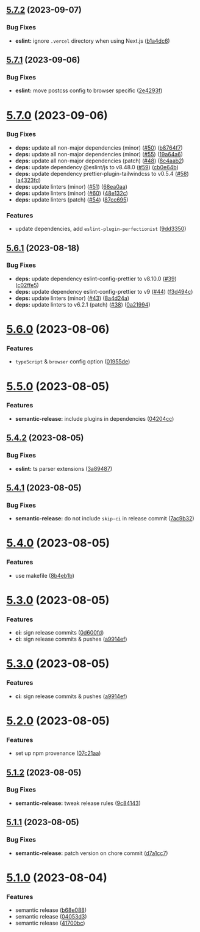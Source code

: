 ## [5.7.2](https://github.com/samialdury/config/compare/v5.7.1...v5.7.2) (2023-09-07)


### Bug Fixes

* **eslint:** ignore `.vercel` directory when using Next.js ([b1a4dc6](https://github.com/samialdury/config/commit/b1a4dc6b6458af51057f153f964dd5adeeded858))

## [5.7.1](https://github.com/samialdury/config/compare/v5.7.0...v5.7.1) (2023-09-06)


### Bug Fixes

* **eslint:** move postcss config to browser specific ([2e4293f](https://github.com/samialdury/config/commit/2e4293f3552d16034e5cdf1ef0c3d5e8d9099574))

# [5.7.0](https://github.com/samialdury/config/compare/v5.6.1...v5.7.0) (2023-09-06)


### Bug Fixes

* **deps:** update all non-major dependencies (minor) ([#50](https://github.com/samialdury/config/issues/50)) ([b8764f7](https://github.com/samialdury/config/commit/b8764f731a9d1e70950079ef7bba1fe4aaed0920))
* **deps:** update all non-major dependencies (minor) ([#55](https://github.com/samialdury/config/issues/55)) ([19a64a6](https://github.com/samialdury/config/commit/19a64a62aee08242d452f170ec2dab8b36bd2778))
* **deps:** update all non-major dependencies (patch) ([#48](https://github.com/samialdury/config/issues/48)) ([8c4aab2](https://github.com/samialdury/config/commit/8c4aab2cc3c9774d1a13e05a47741522c7953e88))
* **deps:** update dependency @eslint/js to v8.48.0 ([#59](https://github.com/samialdury/config/issues/59)) ([cb0e64b](https://github.com/samialdury/config/commit/cb0e64b0408c3b01ac050e0e5155644be7aab950))
* **deps:** update dependency prettier-plugin-tailwindcss to v0.5.4 ([#58](https://github.com/samialdury/config/issues/58)) ([a4323fd](https://github.com/samialdury/config/commit/a4323fdc7b05c12d696d8a9da8a2740c42560b03))
* **deps:** update linters (minor) ([#51](https://github.com/samialdury/config/issues/51)) ([68ea0aa](https://github.com/samialdury/config/commit/68ea0aa9c5e3a375fcd71dcebc5eebed95a3aa20))
* **deps:** update linters (minor) ([#60](https://github.com/samialdury/config/issues/60)) ([48e132c](https://github.com/samialdury/config/commit/48e132c48bd007b774258fdeab4bb8672aa62bf8))
* **deps:** update linters (patch) ([#54](https://github.com/samialdury/config/issues/54)) ([87cc695](https://github.com/samialdury/config/commit/87cc69544b5fc2dc0e2f4fe4c582ce3eb2d4f926))


### Features

* update dependencies, add `eslint-plugin-perfectionist` ([9dd3350](https://github.com/samialdury/config/commit/9dd3350e6f1b00642b09280cd591d7278dd5a5d4))

## [5.6.1](https://github.com/samialdury/config/compare/v5.6.0...v5.6.1) (2023-08-18)


### Bug Fixes

* **deps:** update dependency eslint-config-prettier to v8.10.0 ([#39](https://github.com/samialdury/config/issues/39)) ([c02ffe5](https://github.com/samialdury/config/commit/c02ffe5342c0315c694c502c9b078508f24478b4))
* **deps:** update dependency eslint-config-prettier to v9 ([#44](https://github.com/samialdury/config/issues/44)) ([f3d494c](https://github.com/samialdury/config/commit/f3d494c36743fd382ac191e039591db038b78003))
* **deps:** update linters (minor) ([#43](https://github.com/samialdury/config/issues/43)) ([8a4d24a](https://github.com/samialdury/config/commit/8a4d24a42219a2e415101a23b467c92c26b6665c))
* **deps:** update linters to v6.2.1 (patch) ([#38](https://github.com/samialdury/config/issues/38)) ([0a21994](https://github.com/samialdury/config/commit/0a2199423415170ce571627ae3b6d4e22676158f))

# [5.6.0](https://github.com/samialdury/config/compare/v5.5.0...v5.6.0) (2023-08-06)


### Features

* `typeScript` & `browser` config option ([01955de](https://github.com/samialdury/config/commit/01955de91682aa05dec8aefce71728eb27669cea))

# [5.5.0](https://github.com/samialdury/config/compare/v5.4.2...v5.5.0) (2023-08-05)


### Features

* **semantic-release:** include plugins in dependencies ([04204cc](https://github.com/samialdury/config/commit/04204ccacf3d9ee57f293095efc97c764a7ab6ce))

## [5.4.2](https://github.com/samialdury/config/compare/v5.4.1...v5.4.2) (2023-08-05)


### Bug Fixes

* **eslint:** ts parser extensions ([3a89487](https://github.com/samialdury/config/commit/3a8948723f18433d1e73bd4e33a3cf8119ac06b3))

## [5.4.1](https://github.com/samialdury/config/compare/v5.4.0...v5.4.1) (2023-08-05)


### Bug Fixes

* **semantic-release:** do not include `skip-ci` in release commit ([7ac9b32](https://github.com/samialdury/config/commit/7ac9b32054370efc01140d02d3c3b93b50598b9f))

# [5.4.0](https://github.com/samialdury/config/compare/v5.3.0...v5.4.0) (2023-08-05)


### Features

* use makefile ([8b4eb1b](https://github.com/samialdury/config/commit/8b4eb1b1878ad1de38e59e792b6259537a8eab55))

# [5.3.0](https://github.com/samialdury/config/compare/v5.2.0...v5.3.0) (2023-08-05)


### Features

* **ci:** sign release commits ([0d600fd](https://github.com/samialdury/config/commit/0d600fd553695f87786f204ca3314511be64196f))
* **ci:** sign release commits & pushes ([a9914ef](https://github.com/samialdury/config/commit/a9914efe26969d3e002c466cc1ae742a3dfec71d))

# [5.3.0](https://github.com/samialdury/config/compare/v5.2.0...v5.3.0) (2023-08-05)


### Features

* **ci:** sign release commits & pushes ([a9914ef](https://github.com/samialdury/config/commit/a9914efe26969d3e002c466cc1ae742a3dfec71d))

# [5.2.0](https://github.com/samialdury/config/compare/v5.1.2...v5.2.0) (2023-08-05)


### Features

* set up npm provenance ([07c21aa](https://github.com/samialdury/config/commit/07c21aa6a94bbd2b8f9c4eb8716c9f06b4388e67))

## [5.1.2](https://github.com/samialdury/config/compare/v5.1.1...v5.1.2) (2023-08-05)


### Bug Fixes

* **semantic-release:** tweak release rules ([9c84143](https://github.com/samialdury/config/commit/9c841434d36edee51801e878bf172d2c2636660a))

## [5.1.1](https://github.com/samialdury/config/compare/v5.1.0...v5.1.1) (2023-08-05)


### Bug Fixes

* **semantic-release:** patch version on chore commit ([d7a1cc7](https://github.com/samialdury/config/commit/d7a1cc71c1c52f4cca5ca29036b2cb46a65e332a))

# [5.1.0](https://github.com/samialdury/config/compare/v5.0.0...v5.1.0) (2023-08-04)


### Features

* semantic release ([b68e088](https://github.com/samialdury/config/commit/b68e0880be1d51965d13e78cc859423ce264ccf8))
* semantic release ([04053d3](https://github.com/samialdury/config/commit/04053d3c32bab3a348463e9c8f72e54ce1da7f91))
* semantic release ([41700bc](https://github.com/samialdury/config/commit/41700bc411c905daea7a3abeca44af3c85701b1f))
